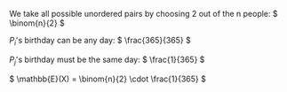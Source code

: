 We take all possible unordered pairs by choosing 2 out of the n people: $ \binom{n}{2} $

$P_i$'s birthday can be any day: $ \frac{365}{365} $

$P_j$'s birthday must be the same day: $ \frac{1}{365} $

$ \mathbb{E}(X) = \binom{n}{2} \cdot \frac{1}{365} $
